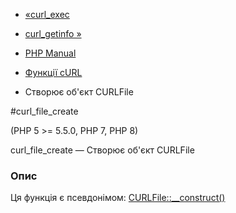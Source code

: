 - [«curl_exec](function.curl-exec.md)
- [curl_getinfo »](function.curl-getinfo.md)

- [PHP Manual](index.md)
- [Функції cURL](ref.curl.md)
- Створює об'єкт CURLFile

#curl_file_create

(PHP 5 \>= 5.5.0, PHP 7, PHP 8)

curl_file_create — Створює об'єкт CURLFile

### Опис

Ця функція є псевдонімом:
[CURLFile::\_\_construct()](curlfile.construct.md)
